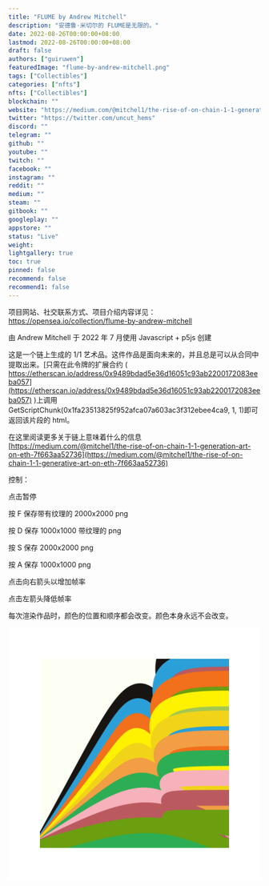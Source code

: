 ```yaml
---
title: "FLUME by Andrew Mitchell"
description: "安德鲁·米切尔的 FLUME是无限的。"
date: 2022-08-26T00:00:00+08:00
lastmod: 2022-08-26T00:00:00+08:00
draft: false
authors: ["guiruwen"]
featuredImage: "flume-by-andrew-mitchell.png"
tags: ["Collectibles"]
categories: ["nfts"]
nfts: ["Collectibles"]
blockchain: ""
website: "https://medium.com/@mitchel1/the-rise-of-on-chain-1-1-generative-art-on-eth-7f663aa52736"
twitter: "https://twitter.com/uncut_hems"
discord: ""
telegram: ""
github: ""
youtube: ""
twitch: ""
facebook: ""
instagram: ""
reddit: ""
medium: ""
steam: ""
gitbook: ""
googleplay: ""
appstore: ""
status: "Live"
weight: 
lightgallery: true
toc: true
pinned: false
recommend: false
recommend1: false
---
```

项目网站、社交联系方式、项目介绍内容详见：https://opensea.io/collection/flume-by-andrew-mitchell



由 Andrew Mitchell 于 2022 年 7 月使用 Javascript + p5js 创建

这是一个链上生成的 1/1 艺术品。这件作品是面向未来的，并且总是可以从合同中提取出来。[只需在此令牌的扩展合约 ( https://etherscan.io/address/0x9489bdad5e36d16051c93ab2200172083eeba057](https://etherscan.io/address/0x9489bdad5e36d16051c93ab2200172083eeba057) )上调用 GetScriptChunk(0x1fa23513825f952afca07a603ac3f312ebee4ca9, 1, 1)即可返回该片段的 html。

在这里阅读更多关于链上意味着什么的信息[https://medium.com/@mitchel1/the-rise-of-on-chain-1-1-generation-art-on-eth-7f663aa52736](https://medium.com/@mitchel1/the-rise-of-on-chain-1-1-generative-art-on-eth-7f663aa52736)

控制：

点击暂停

按 F 保存带有纹理的 2000x2000 png

按 D 保存 1000x1000 带纹理的 png

按 S 保存 2000x2000 png

按 A 保存 1000x1000 png

点击向右箭头以增加帧率

点击左箭头降低帧率

每次渲染作品时，颜色的位置和顺序都会改变。颜色本身永远不会改变。



![nft](01.png)

